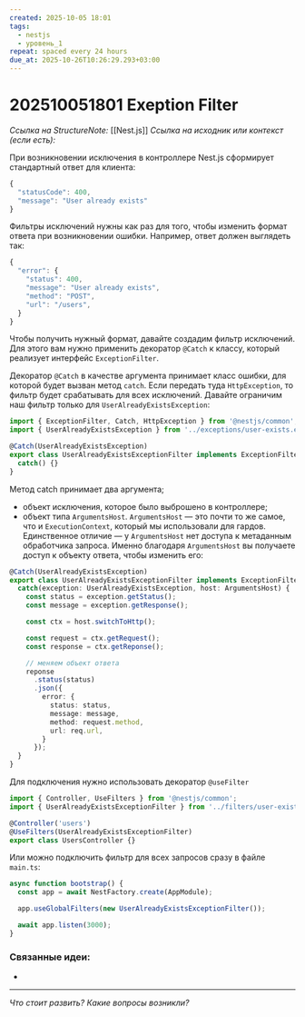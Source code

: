```yaml
---
created: 2025-10-05 18:01
tags:
  - nestjs
  - уровень_1
repeat: spaced every 24 hours
due_at: 2025-10-26T10:26:29.293+03:00
---
```

# 202510051801 Exeption Filter

*Ссылка на StructureNote:* [[Nest.js]]
*Ссылка на исходник или контекст (если есть):*

При возникновении исключения в контроллере Nest.js сформирует стандартный ответ для клиента:

```ts
{
  "statusCode": 400,
  "message": "User already exists"
}
```

Фильтры исключений нужны как раз для того, чтобы изменить формат ответа при возникновении ошибки. Например, ответ должен выглядеть так:

```ts
{
  "error": {
    "status": 400,
    "message": "User already exists",
    "method": "POST",
    "url": "/users",
  }
}
```

Чтобы получить нужный формат, давайте создадим фильтр исключений. Для этого вам нужно применить декоратор `@Catch` к классу, который реализует интерфейс `ExceptionFilter`.

Декоратор `@Catch` в качестве аргумента принимает класс ошибки, для которой будет вызван метод `catch`. Если передать туда `HttpException`, то фильтр будет срабатывать для всех исключений. Давайте ограничим наш фильтр только для `UserAlreadyExistsException`:

```ts
import { ExceptionFilter, Catch, HttpException } from '@nestjs/common';
import { UserAlreadyExistsException } from '../exceptions/user-exists.exception';

@Catch(UserAlreadyExistsException)
export class UserAlreadyExistsExceptionFilter implements ExceptionFilter {
  catch() {}
}
```

Метод catch принимает два аргумента;

- объект исключения, которое было выброшено в контроллере;
- объект типа `ArgumentsHost`. `ArgumentsHost` — это почти то же самое, что и `ExecutionContext`, который мы использовали для гардов. Единственное отличие — у `ArgumentsHost` нет доступа к метаданным обработчика запроса.
Именно благодаря `ArgumentsHost` вы получаете доступ к объекту ответа, чтобы изменить его:

```ts
@Catch(UserAlreadyExistsException)
export class UserAlreadyExistsExceptionFilter implements ExceptionFilter {
  catch(exception: UserAlreadyExistsException, host: ArgumentsHost) {
    const status = exception.getStatus();
    const message = exception.getResponse();

    const ctx = host.switchToHttp();

    const request = ctx.getRequest();
    const response = ctx.getReponse();

    // меняем объект ответа
    reponse
      .status(status)
      .json({
        error: {
          status: status,
          message: message,
          method: request.method,
          url: req.url,
        }
      });   
  }
}
```

Для подключения нужно использовать декоратор `@useFilter`

```ts
import { Controller, UseFilters } from '@nestjs/common';
import { UserAlreadyExistsExceptionFilter } from '../filters/user-exists.filter';

@Controller('users')
@UseFilters(UserAlreadyExistsExceptionFilter)
export class UsersController {}
```

Или можно подключить фильтр для всех запросов сразу в файле `main.ts`:

```ts
async function bootstrap() {
  const app = await NestFactory.create(AppModule);

  app.useGlobalFilters(new UserAlreadyExistsExceptionFilter());

  await app.listen(3000);
}
```

### Связанные идеи:

* 

---

*Что стоит развить? Какие вопросы возникли?*
